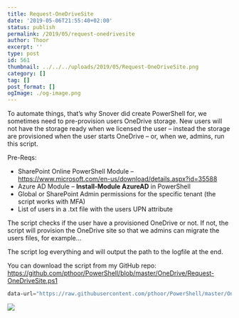 ```yaml
---
title: Request-OneDriveSite
date: '2019-05-06T21:55:40+02:00'
status: publish
permalink: /2019/05/request-onedrivesite
author: Thoor
excerpt: ''
type: post
id: 561
thumbnail: ../../../uploads/2019/05/Request-OneDriveSite.png
category: []
tag: []
post_format: []
ogImage: ./og-image.png
---
```

To automate things, that’s why Snover did create PowerShell for, we sometimes need to pre-provision users OneDrive storage. New users will not have the storage ready when we licensed the user – instead the storage are provisioned when the user starts OneDrive – or, when we, admins, run this script.

Pre-Reqs:

- SharePoint Online PowerShell Module –   
  <https://www.microsoft.com/en-us/download/details.aspx?id=35588>
- Azure AD Module – **Install-Module AzureAD** in PowerShell
- Global or SharePoint Admin permissions for the specific tenant (the script works with MFA)
- List of users in a .txt file with the users UPN attribute
 
The script checks if the user have a provisioned OneDrive or not. If not, the script will provision the OneDrive site so that we admins can migrate the users files, for example…

The script log everything and will output the path to the logfile at the end.

You can download the script from my GitHub repo:   
<https://github.com/pthoor/PowerShell/blob/master/OneDrive/Request-OneDriveSite.ps1>

 ```powershell
data-url="https://raw.githubusercontent.com/pthoor/PowerShell/master/OneDrive/Request-OneDriveSite.ps1" title="Request-OneDriveSite.ps1">
```

![](./Request-OneDriveSite.png)